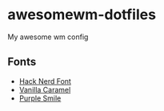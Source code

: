 # awesomewm-dotfiles
My awesome wm config

## Fonts
- [Hack Nerd Font](https://github.com/ryanoasis/nerd-fonts#option-3-install-script)
- [Vanilla Caramel](https://www.dafont.com/vanilla-caramel.font)
- [Purple Smile](https://www.dafont.com/purple-smile.font)